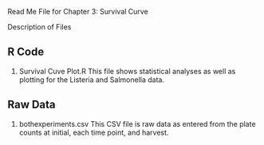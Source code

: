 Read Me File for Chapter 3: Survival Curve

Description of Files

R Code
------

1. Survival Cuve Plot.R
This file shows statistical analyses as well as plotting for the Listeria and Salmonella data.

Raw Data
--------

1. bothexperiments.csv
This CSV file is raw data as entered from the plate counts at initial, each time point, and harvest.

